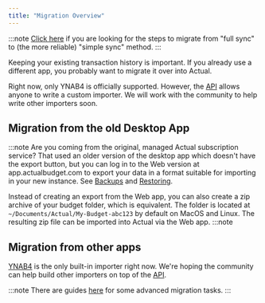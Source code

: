 ```yaml
---
title: "Migration Overview"
---
```


:::note
[Click here](simple-sync) if you are looking for the steps to migrate from "full sync" to (the more reliable) "simple sync" method.
:::


Keeping your existing transaction history is important. If you already use a different app, you probably want to migrate it over into Actual.

Right now, only YNAB4 is officially supported. However, the [API](/developers/API/) allows anyone to write a custom importer. We will work with the community to help write other importers soon.

## Migration from the old Desktop App
:::note
Are you coming from the original, managed Actual subscription service? That used an older version of the desktop app which doesn't have the export button, but you can log in to the Web version at app.actualbudget.com to export your data in a format suitable for importing in your new instance. See [Backups](https://actualbudget.github.io/docs/Backup-Restore/Backups) and [Restoring](https://actualbudget.github.io/docs/Backup-restore/Restore).

Instead of creating an export from the Web app, you can also create a zip archive of your budget folder, which is equivalent. The folder is located at `~/Documents/Actual/My-Budget-abc123` by default on MacOS and Linux. The resulting zip file can be imported into Actual via the Web app.
:::note

## Migration from other apps

[YNAB4](ynab4) is the only built-in importer right now. We're hoping the community can help build other importers on top of the [API](/developers/API/).

:::note
There are guides [here](../../Advanced/advanced-intro) for some advanced migration tasks.
:::
